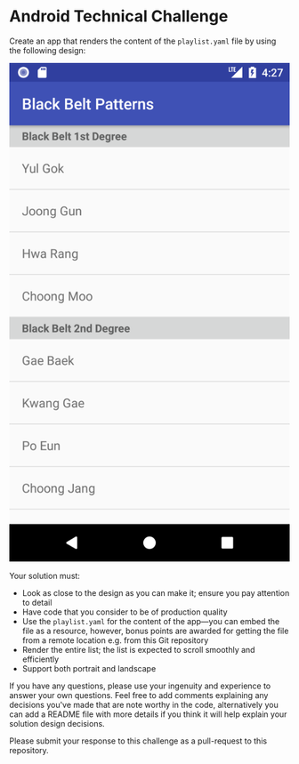 # Android Technical Challenge
Create an app that renders the content of the `playlist.yaml` file by using the following design:

![](ui_design.png)

Your solution must:

- Look as close to the design as you can make it; ensure you pay attention to detail
- Have code that you consider to be of production quality
- Use the `playlist.yaml` for the content of the app—you can embed the file as a resource, however, bonus points are awarded for getting the file from a remote location e.g. from this Git repository
- Render the entire list; the list is expected to scroll smoothly and efficiently 
- Support both portrait and landscape

If you have any questions, please use your ingenuity and experience to answer your own questions. Feel free to add comments explaining any decisions you've made that are note worthy in the code, alternatively you can add a README file with more details if you think it will help explain your solution design decisions.

Please submit your response to this challenge as a pull-request to this repository.